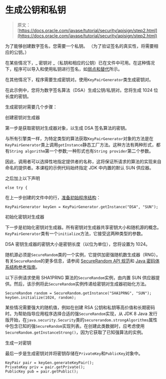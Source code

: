# 生成公钥和私钥

> 原文： [https://docs.oracle.com/javase/tutorial/security/apisign/step2.html](https://docs.oracle.com/javase/tutorial/security/apisign/step2.html)

为了能够创建数字签名，您需要一个私钥。 （为了验证签名的真实性，将需要相应的公钥。）

在某些情况下，_ 密钥对 _（私钥和相应的公钥）已在文件中可用。在这种情况下，程序可以导入和使用私钥进行签名，如[弱点和替代](enhancements.html)所示。

在其他情况下，程序需要生成密钥对。使用`KeyPairGenerator`类生成密钥对。

在此示例中，您将为数字签名算法（DSA）生成公钥/私钥对。您将生成 1024 位长度的密钥。

生成密钥对需要几个步骤：

创建密钥对生成器

第一步是获取密钥对生成器对象，以生成 DSA 签名算法的密钥。

与所有引擎类一样，为特定类型的算法获取`KeyPairGenerator`对象的方法是在`KeyPairGenerator`类上调用`getInstance`静态工厂方法。这种方法有两种形式，都有`String algorithm`第一个参数;一种形式也有`String provider`第二个参数。

因此，调用者可以选择性地指定提供者的名称，这将保证所请求的算法的实现来自命名的提供者。本课程的示例代码始终指定 JDK 中内置的默认 SUN 供应器。

之后加上以下声明

```
else try {

```

在上一步创建的文件中的行，[准备初始程序结构](step1.html)：

```
KeyPairGenerator keyGen = KeyPairGenerator.getInstance("DSA", "SUN");

```

初始化密钥对生成器

下一步是初始化密钥对生成器。所有密钥对生成器共享密钥大小和随机源的概念。 `KeyPairGenerator`类有一个`initialize`方法，它接受这两种类型的参数。

DSA 密钥生成器的密钥大小是密钥长度（以位为单位），您将设置为 1024。

随机源必须是`SecureRandom`类的一个实例，它提供加​​密强随机数生成器（RNG）。有关`SecureRandom`的更多信息，请参阅 [SecureRandom API 规范](https://docs.oracle.com/javase/8/docs/api/java/security/SecureRandom.html)和 [Java 密码体系结构参考指南](https://docs.oracle.com/javase/8/docs/technotes/guides/security/crypto/CryptoSpec.html#SecureRandom)。

以下示例请求使用 SHA1PRNG 算法的`SecureRandom`实例，由内置 SUN 供应器提供。然后，该示例将此`SecureRandom`实例传递给密钥对生成器初始化方法。

```
SecureRandom random = SecureRandom.getInstance("SHA1PRNG", "SUN");
keyGen.initialize(1024, random);

```

某些情况需要强大的随机值，例如在创建 RSA 公钥和私钥等高价值和长期密码时。为帮助指导应用程序选择合适的强`SecureRandom`实现，从 JDK 8 Java 发行版开始，在`java.security.Security`类的`securerandom.strongAlgorithms`属性中包含已知的强`SecureRandom`实现列表。在创建此类数据时，应考虑使用`SecureRandom.getInstanceStrong()`，因为它获取了已知强算法的实例。

生成一对密钥

最后一步是生成密钥对并将密钥存储在`PrivateKey`和`PublicKey`对象中。

```
KeyPair pair = keyGen.generateKeyPair();
PrivateKey priv = pair.getPrivate();
PublicKey pub = pair.getPublic();

```